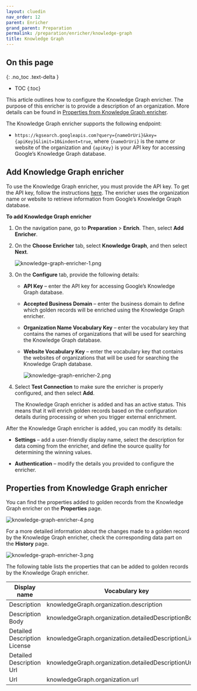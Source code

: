 ```yaml
---
layout: cluedin
nav_order: 12
parent: Enricher
grand_parent: Preparation
permalink: /preparation/enricher/knowledge-graph
title: Knowledge Graph
---
```

## On this page
{: .no_toc .text-delta }
- TOC
{:toc}

This article outlines how to configure the Knowledge Graph enricher. The purpose of this enricher is to provide a description of an organization. More details can be found in [Properties from Knowledge Graph enricher](#properties-from-knowledge-graph-enricher).

The Knowledge Graph enricher supports the following endpoint:

- `https://kgsearch.googleapis.com?query={nameOrUri}&key={apiKey}&limit=10&indent=true`, where `{nameOrUri}` is the name or website of the organization and `{apiKey}` is your API key for accessing Google’s Knowledge Graph database.

## Add Knowledge Graph enricher

To use the Knowledge Graph enricher, you must provide the API key. To get the API key, follow the instructions [here](https://cloud.google.com/docs/authentication/api-keys#create). The enricher uses the organization name or website to retrieve information from Google’s Knowledge Graph database.

**To add Knowledge Graph enricher**

1. On the navigation pane, go to **Preparation** > **Enrich**. Then, select **Add Enricher**.

1. On the **Choose Enricher** tab, select **Knowledge Graph**, and then select **Next**.

    ![knowledge-graph-enricher-1.png](../../assets/images/preparation/enricher/knowledge-graph-enricher-1.png)

1. On the **Configure** tab, provide the following details:

    - **API Key** – enter the API key for accessing Google’s Knowledge Graph database.

    - **Accepted Business Domain** – enter the business domain to define which golden records will be enriched using the Knowledge Graph enricher.

    - **Organization Name Vocabulary Key** – enter the vocabulary key that contains the names of organizations that will be used for searching the Knowledge Graph database.

    - **Website Vocabulary Key** – enter the vocabulary key that contains the websites of organizations that will be used for searching the Knowledge Graph database.

        ![knowledge-graph-enricher-2.png](../../assets/images/preparation/enricher/knowledge-graph-enricher-2.png)

1. Select **Test Connection** to make sure the enricher is properly configured, and then select **Add**.

    The Knowledge Graph enricher is added and has an active status. This means that it will enrich golden records based on the configuration details during processing or when you trigger external enrichment.

After the Knowledge Graph enricher is added, you can modify its details:

- **Settings** – add a user-friendly display name, select the description for data coming from the enricher, and define the source quality for determining the winning values.

- **Authentication** – modify the details you provided to configure the enricher.

## Properties from Knowledge Graph enricher

You can find the properties added to golden records from the Knowledge Graph enricher on the **Properties** page.

![knowledge-graph-enricher-4.png](../../assets/images/preparation/enricher/knowledge-graph-enricher-4.png)

For a more detailed information about the changes made to a golden record by the Knowledge Graph enricher, check the corresponding data part on the **History** page.

![knowledge-graph-enricher-3.png](../../assets/images/preparation/enricher/knowledge-graph-enricher-5.png)

The following table lists the properties that can be added to golden records by the Knowledge Graph enricher.

| Display name | Vocabulary key |
|--|--|
| Description | knowledgeGraph.organization.description |
| Description Body | knowledgeGraph.organization.detailedDescriptionBody |
| Detailed Description License | knowledgeGraph.organization.detailedDescriptionLicense |
| Detailed Description Url | knowledgeGraph.organization.detailedDescriptionUrl |
| Url | knowledgeGraph.organization.url |